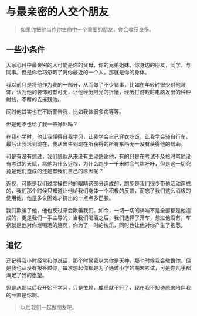 # 与最亲密的人交个朋友

> 如果你把他当作你生命中一个重要的朋友，你会收获良多。

## 一些小条件

大家心目中最亲密的人可能是你的父母，你的兄弟姐妹，你身边的朋友，同学，与同事。但是你恰巧忽略了离你最近的一个人，那就是你的身体。

我以前只是将他作为我的一部分，从而做了不少错事，比如在年轻时很少对他装饰，认为他的装饰可有可无，让他经历阳光的折磨，经历打游戏时电脑发出的种种射线，不断的去摧残他。

同时他其实也在不断警告我，比如我体弱多病等等。

但是他不也给了我一些好处吗？

在我小学时，他让我懂得自我学习，让我学会自己穿衣吃饭，让我学会骑自行车，最后让我活到现在，我从出生到现在所获得的所有东西无一没有获得他的帮助。

可是有没有想过，我们貌似从来没有主动感谢他，有的只是在考试不及格时骂他没有考试的天赋，骂他为什么近视，为什么跑步一千米时会气喘吁吁，但是这一切究竟是他们造成的还是有我们自己的原因呢？

近视，可能是我们过度操控他的眼睛这部分造成的，跑步是我们很少带他活动造成的，我们那个时候只知道让他给我们身体一个积极的反馈，而忘了我们这么消极的使用他，他是多么困难才挤出的一点点多巴胺。

我们欺骗了他，他也反过来会欺骗我们。如今，一切一切的祸端不是全部都是他造成的，更是我们一手主导的，当我们喝酒之后，我们选择了开车，想过他没有，车祸就是他对你烂喝酒的惩罚，你为了一时的快乐，同时也让他对你产生了抱怨。

## 追忆

还记得我小时经常和你说话，那个时候我以为你是天神，那个时候我会敬畏你，但是我也从没有报答过你，每次想起你都是为了通过小学的期末考试，可是你几乎都满足了我的愿望。

但是从那以后我开始不学习，只是依赖，成绩就不行了，现在我不知道原来陪伴我的一直是你啊。

> 以后我们一起做朋友吧。
